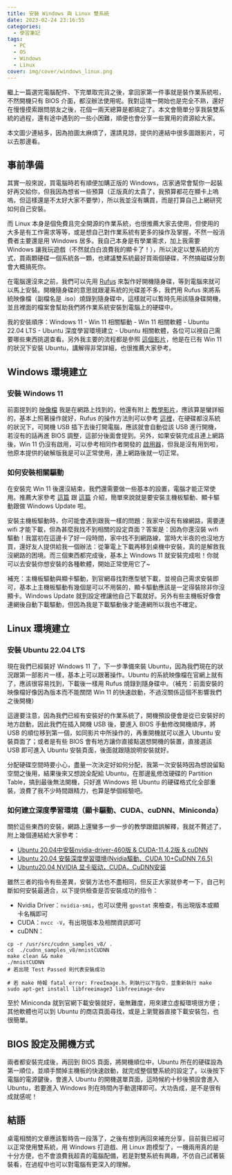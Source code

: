 ```yaml
---
title: 安裝 Windows 與 Linux 雙系統
date: 2023-02-24 23:16:55
categories:
  - 學習筆記
tags:
  - PC
  - OS
  - Windows
  - Linux
cover: img/cover/windows_linux.png
---
```


繼上一篇選完電腦配件、下完單取完貨之後，拿回家第一件事就是裝作業系統啦，不然開機只有 BIOS 介面，都沒辦法使用呢。我對這塊一開始也是完全不熟，還好在慢慢摸索跟問朋友之後，花個一兩天總算是都搞定了。本文會簡單分享我裝雙系統的過程，還有途中遇到的一些小困難，順便也會分享一些實用的資源給大家。

本文圖少連結多，因為拍圖太麻煩了，還請見諒，提供的連結中很多圖跟影片，可以去那邊看。

## 事前準備
其實一般來說，買電腦時若有順便加購正版的 Windows，店家通常會幫你一起裝好再交給你，但我因為想省一些預算（正版真的太貴了，我預算都花在顯卡上嗚嗚，但這樣還是不太好大家不要學），所以我並沒有購買，而是打算自己上網研究如何自己安裝。

而 Linux 本身是個免費且完全開源的作業系統，也很推薦大家去使用，但使用的大多是有工作需求等等，或是想自己對作業系統有更多的操作及掌握，不然一般消費者主要還是用 Windows 居多。我自己本身是有學業需求，加上我需要 Windows 讓我玩遊戲（不然就白白浪費我的顯卡了！），所以決定以雙系統的方式，買兩顆硬碟一個系統各一顆，也建議雙系統最好買兩個硬碟，不然搞磁碟分割會大概搞死你。

在電腦還沒來之前，我們可以先用 [Rufus](https://rufus.ie/zh_TW/) 來製作好開機隨身碟，等到電腦來就可以馬上安裝。開機隨身碟的意思就跟灌系統的光碟差不多，我們用 Rufus 來將系統映像檔（副檔名是 .iso）燒錄到隨身碟中，這樣就可以暫時先用該隨身碟開機，並且裡面的檔案會幫助我們將作業系統安裝到電腦上的硬碟中。

我的安裝順序：Windows 11 - Win 11 相關驅動 - Win 11 相關軟體 - Ubuntu 22.04 LTS - Ubuntu 深度學習環境建立 - Ubuntu 相關軟體，各位可以視自己需要哪些東西挑選查看。另外我主要的流程都是參照 [這個影片](https://www.youtube.com/watch?v=yMHOpOuyjdc)，他是在已有 Win 11 的狀況下安裝 Ubuntu，講解得非常詳細，也很推薦大家參考。

## Windows 環境建立
### 安裝 Windows 11
前面提到的 [映像檔](https://trnpp-my.sharepoint.com/personal/taiwan001ytshare01_trnpp_onmicrosoft_com/_layouts/15/onedrive.aspx?id=%2Fpersonal%2Ftaiwan001ytshare01%5Ftrnpp%5Fonmicrosoft%5Fcom%2FDocuments%2FYT%20Files%2FWin11%20%E7%A0%B4%E8%A7%A3%E5%AE%89%E8%A3%9D%E6%AA%94&ga=1) 我是在網路上找到的，他還有附上 [教學影片](https://www.youtube.com/watch?v=On1ItiNo6qo)，應該算是蠻詳細的，基本上照著操作就好，Rufus 的操作方法則可以參考 [這裡](https://www.cc.ntust.edu.tw/var/file/50/1050/img/2915/USB_boot_disk(C)1105.pdf)，在硬碟都沒系統的狀況下，可開機 USB 插下去後打開電腦，應該就會自動從該 USB 進行開機，若沒有的話再進 BIOS 調整，這部分後面會提到。另外，如果安裝完成且連上網路後，Win 11 仍沒有啟用，可以參考相同作者開發的 [啟用器](https://www.youtube.com/watch?v=xmNmExsJeB4)，但我是沒有用到啦，他原本提供的破解版我是可以正常使用，連上網路後就一切正常。

### 如何安裝相關驅動
在安裝完 Win 11 後還沒結束，我們還需要做一些基本的設置，電腦才能正常使用。推薦大家參考 [這篇](https://ofeyhong.pixnet.net/blog/post/213842830-%E3%80%90%E7%B6%93%E9%A9%97%E8%AB%87%E3%80%91%E9%A9%85%E5%8B%95%E7%A8%8B%E5%BC%8F%E7%9A%84%E5%AE%89%E8%A3%9D%E9%A0%86%E5%BA%8F) 跟 [這篇](https://ofeyhong.pixnet.net/blog/post/223795851) 介紹，簡單來說就是要安裝主機板驅動、顯卡驅動跟做 Windows Update 啦。

安裝主機板驅動時，你可能會遇到跟我一樣的問題：我家中沒有有線網路，需要連 wifi 才能下載，但為甚麼我找不到相關的設定頁面？答案是：因為你還沒裝 wifi 驅動！我當初在這邊卡了好一段時間，家中找不到網路線，當時大半夜的也沒地方買，還好友人提供給我一個辦法：從筆電上下載再移到桌機中安裝，真的是解救我沒網路的困境。而三個東西都完成後，基本上 Windows 11 就安裝完成啦！你就可以去安裝你想安裝的各種軟體，開始正常使用它了~

補充：主機板驅動與顯卡驅動，到官網尋找對應型號下載，並視自己需求安裝即可，基本上主機板驅動有幾個是可以不用裝的，顯卡驅動應該是一定得裝除非你沒顯卡。Windows Update 就到設定裡讓他自己下載就好。另外有些主機板好像會連網後自動下載驅動，但因為我是下載驅動後才能連網所以我也不確定。

## Linux 環境建立
### 安裝 Ubuntu 22.04 LTS
現在我們已經裝好 Windows 11 了，下一步準備來裝 Ubuntu，因為我們現在的狀況跟第一部影片一樣，基本上可以跟著操作。Ubuntu 的系統映像檔在官網上就有了，應該很容易找到，下載後一樣用 Rufus 燒錄到隨身碟中。（補充：前面安裝的映像檔好像因為版本而不能關閉 Win 11 的快速啟動，不過沒關係這個不影響我們之後開機）

這邊要注意，因為我們已經有安裝好的作業系統了，開機預設便會是從已安裝好的地方啟動，因此我們在插入開機 USB 後，要進入 BIOS 手動修改開機順序，將 USB 的順位移到第一個，如同影片中所操作的，再重開機就可以進入 Ubuntu 安裝頁面了；或者是有些 BIOS 會有地方讓你直接點選想開機的裝置，直接選該 USB 即可進入 Ubuntu 安裝頁面，後面就跟隨說明安裝就好。

分配硬碟空間時要小心，盡量一次決定好如何分配，我第一次安裝時因為想說留點空間之後用，結果後來又想說全配給 Ubuntu，在那邊亂修改硬碟的 Partition Table，搞到最後無法開機，只好進 Windows 把 Ubuntu 的硬碟格式化全部重裝，浪費了我不少時間跟精力，也算是學個經驗吧。

### 如何建立深度學習環境（顯卡驅動、CUDA、cuDNN、Miniconda）
關於這些東西的安裝，網路上還蠻多一步一步的教學跟錯誤解釋，我就不贅述了，附上幾個連結給大家參考：
- [Ubuntu 20.04中安裝nvidia-driver-460版 & CUDA-11.4.2版 & cuDNN](https://medium.com/@scofield44165/ubuntu-20-04%E4%B8%AD%E5%AE%89%E8%A3%9Dnvidia-driver-cuda-11-4-2%E7%89%88-cudnn-install-nvidia-driver-460-cuda-11-4-2-cudnn-6569ab816cc5)
- [Ubuntu 20.04 安裝深度學習環境(Nvidia驅動、CUDA 10+CuDNN 7.6.5)](https://hackmd.io/@RinKu1998/B1MpzO3sD)
- [Ubuntu20.04 NVIDIA 显卡驱动，CUDA，CuDNN安装](https://zhuanlan.zhihu.com/p/474343311)

雖然三者的指令有些差異，安裝方法也不盡相同，但反正大家就參考一下，自己判斷如何安裝最適合，以下提供檢查是否安裝成功的指令：

- Nvidia Driver：`nvidia-smi`，也可以使用 `gpustat` 來檢查，有出現版本或顯卡名稱即可
- CUDA：`nvcc -V`，有出現版本及相關資訊即可
- cuDNN：
```bash=
cp -r /usr/src/cudnn_samples_v8/ .
cd  ./cudnn_samples_v8/mnistCUDNN
make clean && make
./mnistCUDNN
# 若出現 Test Passed 則代表安裝成功
```
``` bash=
# 若 make 時報 fatal error: FreeImage.h，則執行以下指令，並重新執行 make
sudo apt-get install libfreeimage3 libfreeimage-dev
```

至於 Miniconda 就到官網下載安裝就好，毫無難度，用來建立虛擬環境很方便；其他軟體也可以到 Ubuntu 的商店頁面尋找，或是上瀏覽器直接下載安裝包，也很簡單。

## BIOS 設定及開機方式
兩者都安裝完成後，再回到 BIOS 頁面，將開機順位中，Ubuntu 所在的硬碟設為第一順位，並順手關掉主機板的快速啟動，就完成整個雙系統的設定了。以後按下電腦的電源鍵後，會進入 Ubuntu 的開機選單頁面，這時候約十秒後預設會進入 Ubuntu，若要進入 Windows 則在時間內手動選擇即可。大功告成，是不是很有成就感呢！

## 結語
桌電相關的文章應該暫時告一段落了，之後有想到再回來補充分享，目前我已經可以正常使用雙系統，用 Windows 打遊戲、用 Linux 跑模型了，一機兩用真的是十分方便，也不會浪費我超貴的電腦配備，若是對雙系統有興趣，不仿自己試著裝裝看，在過程中也可以對電腦有更深入的理解。